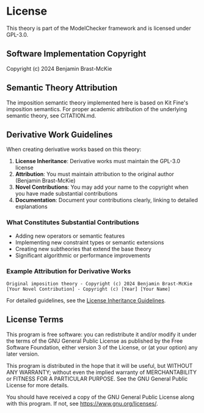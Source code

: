 # License

This theory is part of the ModelChecker framework and is licensed under GPL-3.0.

## Software Implementation Copyright

Copyright (c) 2024 Benjamin Brast-McKie

## Semantic Theory Attribution

The imposition semantic theory implemented here is based on Kit Fine's imposition semantics.
For proper academic attribution of the underlying semantic theory, see CITATION.md.

## Derivative Work Guidelines

When creating derivative works based on this theory:

1. **License Inheritance**: Derivative works must maintain the GPL-3.0 license
2. **Attribution**: You must maintain attribution to the original author (Benjamin Brast-McKie)
3. **Novel Contributions**: You may add your name to the copyright when you have made substantial contributions
4. **Documentation**: Document your contributions clearly, linking to detailed explanations

### What Constitutes Substantial Contributions

- Adding new operators or semantic features
- Implementing new constraint types or semantic extensions
- Creating new subtheories that extend the base theory
- Significant algorithmic or performance improvements

### Example Attribution for Derivative Works

```
Original imposition theory - Copyright (c) 2024 Benjamin Brast-McKie
[Your Novel Contribution] - Copyright (c) [Year] [Your Name]
```

For detailed guidelines, see the [License Inheritance Guidelines](../../../docs/LICENSE_INHERITANCE.md).

## License Terms

This program is free software: you can redistribute it and/or modify
it under the terms of the GNU General Public License as published by
the Free Software Foundation, either version 3 of the License, or
(at your option) any later version.

This program is distributed in the hope that it will be useful,
but WITHOUT ANY WARRANTY; without even the implied warranty of
MERCHANTABILITY or FITNESS FOR A PARTICULAR PURPOSE. See the
GNU General Public License for more details.

You should have received a copy of the GNU General Public License
along with this program. If not, see <https://www.gnu.org/licenses/>.